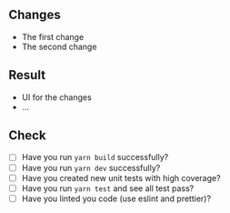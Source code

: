 ## Changes
- The first change
- The second change

## Result
- UI for the changes
- ...

## Check

* [ ] Have you run `yarn build` successfully?
* [ ] Have you run `yarn dev` successfully?
* [ ] Have you created new unit tests with high coverage?
* [ ] Have you run `yarn test` and see all test pass?
* [ ] Have you linted you code (use eslint and prettier)?
